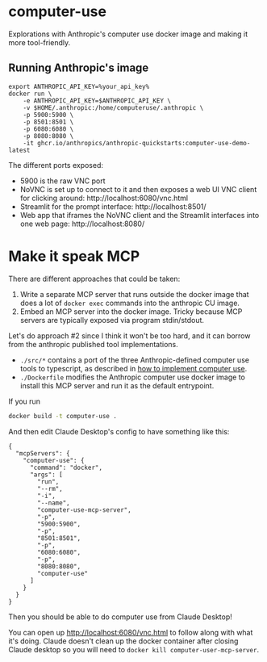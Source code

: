 # computer-use

Explorations with Anthropic's computer use docker image and making it more tool-friendly.

## Running Anthropic's image

```
export ANTHROPIC_API_KEY=%your_api_key%
docker run \
    -e ANTHROPIC_API_KEY=$ANTHROPIC_API_KEY \
    -v $HOME/.anthropic:/home/computeruse/.anthropic \
    -p 5900:5900 \
    -p 8501:8501 \
    -p 6080:6080 \
    -p 8080:8080 \
    -it ghcr.io/anthropics/anthropic-quickstarts:computer-use-demo-latest
```

The different ports exposed:

- 5900 is the raw VNC port
- NoVNC is set up to connect to it and then exposes a web UI VNC client for clicking around: http://localhost:6080/vnc.html
- Streamlit for the prompt interface: http://localhost:8501/
- Web app that iframes the NoVNC client and the Streamlit interfaces into one web page: http://localhost:8080/

# Make it speak MCP

There are different approaches that could be taken:

1. Write a separate MCP server that runs outside the docker image that does a lot of `docker exec` commands into the anthropic CU image.
2. Embed an MCP server into the docker image. Tricky because MCP servers are typically exposed via program stdin/stdout.

Let's do approach #2 since I think it won't be too hard, and it can borrow from the anthropic published tool implementations.

- `./src/*` contains a port of the three Anthropic-defined computer use tools to typescript, as described in [how to implement computer use](https://docs.anthropic.com/en/docs/build-with-claude/computer-use#how-to-implement-computer-use).
- `./Dockerfile` modifies the Anthropic computer use docker image to install this MCP server and run it as the default entrypoint.

If you run

```bash
docker build -t computer-use .
```

And then edit Claude Desktop's config to have something like this:

```
{
  "mcpServers": {
    "computer-use": {
      "command": "docker",
      "args": [
        "run",
        "--rm",
        "-i",
        "--name",
        "computer-use-mcp-server",
        "-p",
        "5900:5900",
        "-p",
        "8501:8501",
        "-p",
        "6080:6080",
        "-p",
        "8080:8080",
        "computer-use"
      ]
    }
  }
}

```

Then you should be able to do computer use from Claude Desktop!

You can open up [http://localhost:6080/vnc.html](http://localhost:6080/vnc.html) to follow along with what it's doing. Claude doesn't clean up the docker container after closing Claude desktop so you will need to `docker kill computer-user-mcp-server`.
